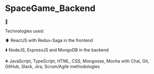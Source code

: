 # SpaceGame_Backend

🚀

Technologies used:

⬆️ ReactJS with Redux-Saga in the frontend

⬇️ NodeJS, ExpressJS and MongoDB in the backend

➕ JavaScript, TypeScript, HTML, CSS, Mongoose, Mocha with Chai, Git, GitHub, Slack, Jira, Scrum/Agile methodologies

